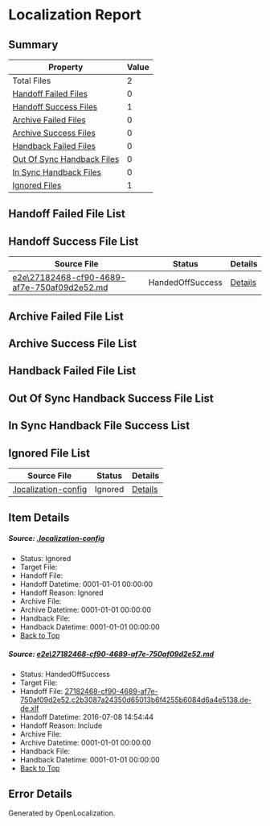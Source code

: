 # <a name='report-top'></a> Localization Report

## Summary
 Property | Value 
 -------- | ----- 
 Total Files | 2
[ Handoff Failed Files ](#handoff-failed-list)| 0
[ Handoff Success Files ](#handoff-success-list)| 1
[ Archive Failed Files ](#archive-failed-list)| 0
[ Archive Success Files ](#archive-success-list)| 0
[ Handback Failed Files ](#handback-failed-list)| 0
[ Out Of Sync Handback Files ](#outofsync-handback-success-list)| 0
[ In Sync Handback Files ](#insync-handback-success-list)| 0
[ Ignored Files ](#ignored-list)| 1

## <a name='handoff-failed-list'></a> Handoff Failed File List

## <a name='handoff-success-list'></a> Handoff Success File List
 Source File | Status | Details 
 ----------- | ------ | ------- 
 [e2e\27182468-cf90-4689-af7e-750af09d2e52.md](https://github.com/OpenLocalizationTestOrg/oltest/blob/ce9fdb90bf41c0b0181fd761c5ae77d29c302cd9/e2e/27182468-cf90-4689-af7e-750af09d2e52.md) | HandedOffSuccess | [Details](#a90e52a50589f683419fa677567373e37f9ec1c51)

## <a name='archive-failed-list'></a> Archive Failed File List

## <a name='archive-success-list'></a> Archive Success File List

## <a name='handback-failed-list'></a> Handback Failed File List

## <a name='outofsync-handback-success-list'></a> Out Of Sync Handback Success File List

## <a name='insync-handback-success-list'></a> In Sync Handback File Success List

## <a name='ignored-list'></a> Ignored File List
 Source File | Status | Details 
 ----------- | ------ | ------- 
 [.localization-config](https://github.com/OpenLocalizationTestOrg/oltest/blob/ce9fdb90bf41c0b0181fd761c5ae77d29c302cd9/.localization-config) | Ignored | [Details](#3d4f252ac210baf56311d7e97dcc2db10974dbd20)

## Item Details
##### <a name='3d4f252ac210baf56311d7e97dcc2db10974dbd20'></a> Source: [.localization-config](https://github.com/OpenLocalizationTestOrg/oltest/blob/ce9fdb90bf41c0b0181fd761c5ae77d29c302cd9/.localization-config)
* Status: Ignored
* Target File: 
* Handoff File: 
* Handoff Datetime: 0001-01-01 00:00:00
* Handoff Reason: Ignored
* Archive File: 
* Archive Datetime: 0001-01-01 00:00:00
* Handback File: 
* Handback Datetime: 0001-01-01 00:00:00
* [Back to Top](#report-top)

##### <a name='a90e52a50589f683419fa677567373e37f9ec1c51'></a> Source: [e2e\27182468-cf90-4689-af7e-750af09d2e52.md](https://github.com/OpenLocalizationTestOrg/oltest/blob/ce9fdb90bf41c0b0181fd761c5ae77d29c302cd9/e2e/27182468-cf90-4689-af7e-750af09d2e52.md)
* Status: HandedOffSuccess
* Target File: 
* Handoff File: [27182468-cf90-4689-af7e-750af09d2e52.c2b3087a24350d65013b6f4255b6084d6a4e5138.de-de.xlf](https://github.com/OpenLocalizationTestOrg/olhandoff-e2e/blob/124366f1a4cc238ee5f14bd8f5026b0413419b4b/ol-handoff/OpenLocalizationTestOrg/oltest-dede-fly/ci/ht/27182468-cf90-4689-af7e-750af09d2e52.c2b3087a24350d65013b6f4255b6084d6a4e5138.de-de.xlf)
* Handoff Datetime: 2016-07-08 14:54:44
* Handoff Reason: Include
* Archive File: 
* Archive Datetime: 0001-01-01 00:00:00
* Handback File: 
* Handback Datetime: 0001-01-01 00:00:00
* [Back to Top](#report-top)


## Error Details

Generated by OpenLocalization.
